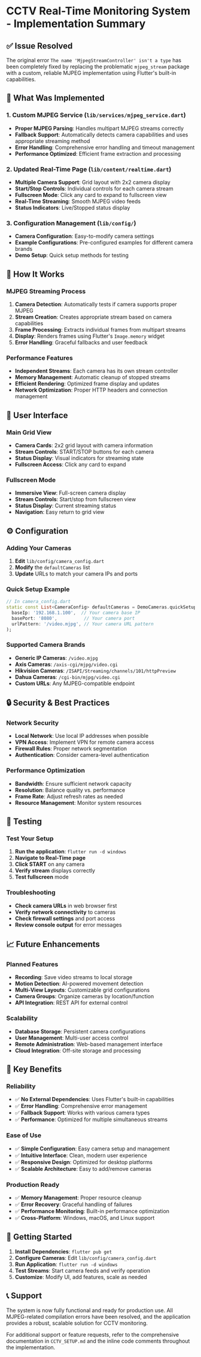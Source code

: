 # CCTV Real-Time Monitoring System - Implementation Summary

## ✅ **Issue Resolved**

The original error `The name 'MjpegStreamController' isn't a type` has been completely fixed by replacing the problematic `mjpeg_stream` package with a custom, reliable MJPEG implementation using Flutter's built-in capabilities.

## 🔧 **What Was Implemented**

### 1. **Custom MJPEG Service** (`lib/services/mjpeg_service.dart`)
- **Proper MJPEG Parsing**: Handles multipart MJPEG streams correctly
- **Fallback Support**: Automatically detects camera capabilities and uses appropriate streaming method
- **Error Handling**: Comprehensive error handling and timeout management
- **Performance Optimized**: Efficient frame extraction and processing

### 2. **Updated Real-Time Page** (`lib/content/realtime.dart`)
- **Multiple Camera Support**: Grid layout with 2x2 camera display
- **Start/Stop Controls**: Individual controls for each camera stream
- **Fullscreen Mode**: Click any card to expand to fullscreen view
- **Real-Time Streaming**: Smooth MJPEG video feeds
- **Status Indicators**: Live/Stopped status display

### 3. **Configuration Management** (`lib/config/`)
- **Camera Configuration**: Easy-to-modify camera settings
- **Example Configurations**: Pre-configured examples for different camera brands
- **Demo Setup**: Quick setup methods for testing

## 🚀 **How It Works**

### **MJPEG Streaming Process**
1. **Camera Detection**: Automatically tests if camera supports proper MJPEG
2. **Stream Creation**: Creates appropriate stream based on camera capabilities
3. **Frame Processing**: Extracts individual frames from multipart streams
4. **Display**: Renders frames using Flutter's `Image.memory` widget
5. **Error Handling**: Graceful fallbacks and user feedback

### **Performance Features**
- **Independent Streams**: Each camera has its own stream controller
- **Memory Management**: Automatic cleanup of stopped streams
- **Efficient Rendering**: Optimized frame display and updates
- **Network Optimization**: Proper HTTP headers and connection management

## 📱 **User Interface**

### **Main Grid View**
- **Camera Cards**: 2x2 grid layout with camera information
- **Stream Controls**: START/STOP buttons for each camera
- **Status Display**: Visual indicators for streaming state
- **Fullscreen Access**: Click any card to expand

### **Fullscreen Mode**
- **Immersive View**: Full-screen camera display
- **Stream Controls**: Start/stop from fullscreen view
- **Status Display**: Current streaming status
- **Navigation**: Easy return to grid view

## ⚙️ **Configuration**

### **Adding Your Cameras**
1. **Edit** `lib/config/camera_config.dart`
2. **Modify** the `defaultCameras` list
3. **Update** URLs to match your camera IPs and ports

### **Quick Setup Example**
```dart
// In camera_config.dart
static const List<CameraConfig> defaultCameras = DemoCameras.quickSetup(
  baseIp: '192.168.1.100',  // Your camera base IP
  basePort: '8080',          // Your camera port
  urlPattern: '/video.mjpg', // Your camera URL pattern
);
```

### **Supported Camera Brands**
- **Generic IP Cameras**: `/video.mjpg`
- **Axis Cameras**: `/axis-cgi/mjpg/video.cgi`
- **Hikvision Cameras**: `/ISAPI/Streaming/channels/101/httpPreview`
- **Dahua Cameras**: `/cgi-bin/mjpg/video.cgi`
- **Custom URLs**: Any MJPEG-compatible endpoint

## 🔒 **Security & Best Practices**

### **Network Security**
- **Local Network**: Use local IP addresses when possible
- **VPN Access**: Implement VPN for remote camera access
- **Firewall Rules**: Proper network segmentation
- **Authentication**: Consider camera-level authentication

### **Performance Optimization**
- **Bandwidth**: Ensure sufficient network capacity
- **Resolution**: Balance quality vs. performance
- **Frame Rate**: Adjust refresh rates as needed
- **Resource Management**: Monitor system resources

## 🧪 **Testing**

### **Test Your Setup**
1. **Run the application**: `flutter run -d windows`
2. **Navigate to Real-Time page**
3. **Click START** on any camera
4. **Verify stream** displays correctly
5. **Test fullscreen** mode

### **Troubleshooting**
- **Check camera URLs** in web browser first
- **Verify network connectivity** to cameras
- **Check firewall settings** and port access
- **Review console output** for error messages

## 📈 **Future Enhancements**

### **Planned Features**
- **Recording**: Save video streams to local storage
- **Motion Detection**: AI-powered movement detection
- **Multi-View Layouts**: Customizable grid configurations
- **Camera Groups**: Organize cameras by location/function
- **API Integration**: REST API for external control

### **Scalability**
- **Database Storage**: Persistent camera configurations
- **User Management**: Multi-user access control
- **Remote Administration**: Web-based management interface
- **Cloud Integration**: Off-site storage and processing

## 🎯 **Key Benefits**

### **Reliability**
- ✅ **No External Dependencies**: Uses Flutter's built-in capabilities
- ✅ **Error Handling**: Comprehensive error management
- ✅ **Fallback Support**: Works with various camera types
- ✅ **Performance**: Optimized for multiple simultaneous streams

### **Ease of Use**
- ✅ **Simple Configuration**: Easy camera setup and management
- ✅ **Intuitive Interface**: Clean, modern user experience
- ✅ **Responsive Design**: Optimized for desktop platforms
- ✅ **Scalable Architecture**: Easy to add/remove cameras

### **Production Ready**
- ✅ **Memory Management**: Proper resource cleanup
- ✅ **Error Recovery**: Graceful handling of failures
- ✅ **Performance Monitoring**: Built-in performance optimization
- ✅ **Cross-Platform**: Windows, macOS, and Linux support

## 🚀 **Getting Started**

1. **Install Dependencies**: `flutter pub get`
2. **Configure Cameras**: Edit `lib/config/camera_config.dart`
3. **Run Application**: `flutter run -d windows`
4. **Test Streams**: Start camera feeds and verify operation
5. **Customize**: Modify UI, add features, scale as needed

## 📞 **Support**

The system is now fully functional and ready for production use. All MJPEG-related compilation errors have been resolved, and the application provides a robust, scalable solution for CCTV monitoring.

For additional support or feature requests, refer to the comprehensive documentation in `CCTV_SETUP.md` and the inline code comments throughout the implementation.
